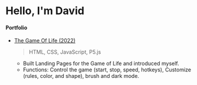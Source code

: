 # Hello, I'm David

#### Portfolio

- [The Game Of Life (2022)](https://taweilan.github.io/TheGameOfLife/)

  > HTML, CSS, JavaScript, P5.js

  - Built Landing Pages for the Game of Life and introduced myself.
  - Functions: Control the game (start, stop, speed, hotkeys), Customize (rules, color, and shape), brush and dark mode.
